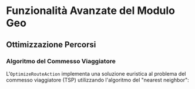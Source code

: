 # Funzionalità Avanzate del Modulo Geo

## Ottimizzazione Percorsi

### Algoritmo del Commesso Viaggiatore
L'`OptimizeRouteAction` implementa una soluzione euristica al problema del commesso viaggiatore (TSP) utilizzando l'algoritmo del "nearest neighbor": 